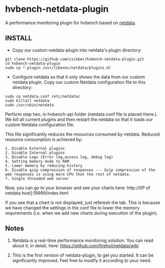 # hvbench-netdata-plugin

A performance monitoring plugin for hvbench based on [netdata](https://github.com/firehol/netdata).

## INSTALL

  - Copy our custom netdata-plugin into netdata's plugin directory:

```
git clone https://github.com/csieber/hvbench-netdata-plugin.git
cd hvbench-netdata-plugin
sudo cp *.plugin /usr/libexec/netdata/plugins.d/

```
  - Configure netdata so that it only shows the data from our custom netdata plugin. Copy our custom Netdata configuration file to this directory:
```
sudo cp netdata.conf /etc/netdata/
sudo killall netdata
sudo /usr/sbin/netdata
```
Perform step two, in hvbench-api folder (netdata.conf file is placed there.).
We kill all current plugins and then restart the netdata so that it loads our custom Netdata configuration file.

This file significantly reduces the resources consumed by netdata. Reduced resource consumption is achieved by:

    1. Disable External plugins
    2. Disable Internal plugins
    3. Disable Logs (Error log,access log, debug log)
    4. Setting memory mode to RAM
    5. Lower memory by reducing history
    6. Disable gzip compression of responses --- Gzip compression of the web responses is using more CPU that the rest of netdata.
    7. Single threaded web server

Now, you can go to your browser and see your charts here: http://[IP of netdata host]:19999/index.html

If you see that a chart is not displayed, just referesh the tab. This is because we have changed the settings in the conf file to lower the memory requirements (i.e. when we add new charts during execution of the plugin). 

## Notes

1) Netdata is a real-time performance monitoring solution. You can read about it, in detail, here: https://github.com/firehol/netdata/wiki

2) This is the first version of netdata-plugin, to get you started. It can be significantly improved. Feel free to modify it according to your need.
